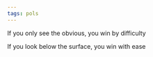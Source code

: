 ```yaml
---
tags: pols 
---
```


If you only see the obvious, you win by difficulty 

If you look below the surface, you win with ease 
